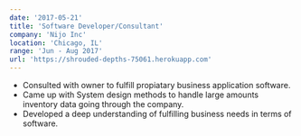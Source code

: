 ```yaml
---
date: '2017-05-21'
title: 'Software Developer/Consultant'
company: 'Nijo Inc'
location: 'Chicago, IL'
range: 'Jun - Aug 2017'
url: 'https://shrouded-depths-75061.herokuapp.com'
---
```


- Consulted with owner to fulfill propiatary business application software.
- Came up with System design methods to handle large amounts inventory data going through the company.
- Developed a deep understanding of fulfilling business needs in terms of software.
